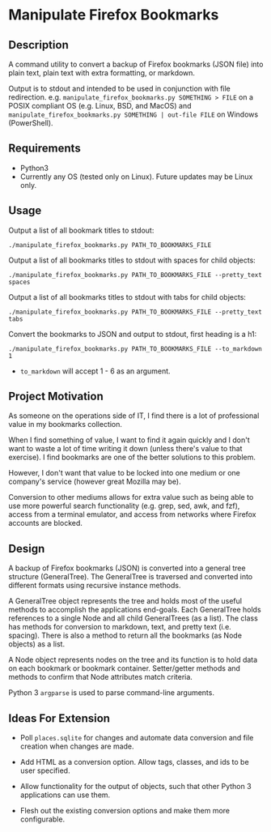 # Manipulate Firefox Bookmarks

## Description

A command utility to convert a backup of Firefox bookmarks (JSON file) into
plain text, plain text with extra formatting, or markdown.

Output is to stdout and intended to be used in conjunction with file
redirection. e.g. `manipulate_firefox_bookmarks.py SOMETHING > FILE` on a POSIX
compliant OS (e.g. Linux, BSD, and MacOS) and
`manipulate_firefox_bookmarks.py SOMETHING | out-file FILE` on Windows 
(PowerShell).

## Requirements

- Python3
- Currently any OS (tested only on Linux). Future updates may be Linux only.

## Usage

Output a list of all bookmark titles to stdout:
```
./manipulate_firefox_bookmarks.py PATH_TO_BOOKMARKS_FILE
```

Output a list of all bookmarks titles to stdout with spaces for child objects:
```
./manipulate_firefox_bookmarks.py PATH_TO_BOOKMARKS_FILE --pretty_text spaces
```

Output a list of all bookmarks titles to stdout with tabs for child objects:
```
./manipulate_firefox_bookmarks.py PATH_TO_BOOKMARKS_FILE --pretty_text tabs
```

Convert the bookmarks to JSON and output to stdout, first heading is a h1:
```
./manipulate_firefox_bookmarks.py PATH_TO_BOOKMARKS_FILE --to_markdown 1
```
- `to_markdown` will accept 1 - 6 as an argument.

## Project Motivation

As someone on the operations side of IT, I find there is a lot of professional 
value in my bookmarks collection. 

When I find something of value, I want to find it again quickly and I don't 
want to waste a lot of time writing it down (unless there's value to that 
exercise). I find bookmarks are one of the better solutions to this problem.

However, I don't want that value to be locked into one medium or one company's
service (however great Mozilla may be).

Conversion to other mediums allows for extra value such as being able to use 
more powerful search functionality (e.g. grep, sed, awk, and fzf), access from
a terminal emulator, and access from networks where Firefox accounts are 
blocked.

## Design

A backup of Firefox bookmarks (JSON) is converted into a general tree
structure (GeneralTree). The GeneralTree is traversed and converted into
different formats using recursive instance methods.

A GeneralTree object represents the tree and holds most of the useful
methods to accomplish the applications end-goals. Each GeneralTree holds
references to a single Node and all child GeneralTrees (as a list).
The class has methods for conversion to markdown, text, and pretty
text (i.e. spacing). There is also a method to return all the bookmarks 
(as Node objects) as a list.

A Node object represents nodes on the tree and its function is to hold
data on each bookmark or bookmark container. Setter/getter methods and methods
to confirm that Node attributes match criteria.

Python 3 `argparse` is used to parse command-line arguments.

## Ideas For Extension

- Poll `places.sqlite` for changes and automate data conversion and file creation
  when changes are made.

- Add HTML as a conversion option. Allow tags, classes, and ids to be user 
  specified.

- Allow functionality for the output of objects, such that other Python 3 
  applications can use them.

- Flesh out the existing conversion options and make them more configurable.
